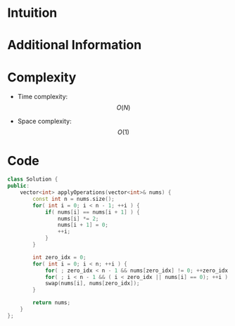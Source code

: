 # Intuition

# Additional Information

# Complexity
- Time complexity: $$O(N)$$
<!-- Add your time complexity here, e.g. $$O(n)$$ -->

- Space complexity: $$O(1)$$
<!-- Add your space complexity here, e.g. $$O(n)$$ -->

# Code
```cpp
class Solution {
public:
    vector<int> applyOperations(vector<int>& nums) {
        const int n = nums.size();
        for( int i = 0; i < n - 1; ++i ) {
            if( nums[i] == nums[i + 1] ) {
                nums[i] *= 2;
                nums[i + 1] = 0;
                ++i;
            }
        }

        int zero_idx = 0;
        for( int i = 0; i < n; ++i ) {
            for( ; zero_idx < n - 1 && nums[zero_idx] != 0; ++zero_idx );
            for( ; i < n - 1 && ( i < zero_idx || nums[i] == 0); ++i );
            swap(nums[i], nums[zero_idx]);
        }

        return nums;
    }
};
```
